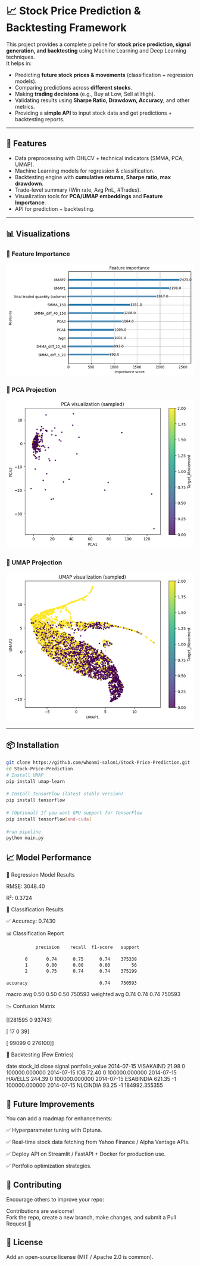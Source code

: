 # 📈 Stock Price Prediction & Backtesting Framework

This project provides a complete pipeline for **stock price prediction, signal generation, and backtesting** using Machine Learning and Deep Learning techniques.  
It helps in:

- Predicting **future stock prices & movements** (classification + regression models).
- Comparing predictions across **different stocks**.
- Making **trading decisions** (e.g., Buy at Low, Sell at High).
- Validating results using **Sharpe Ratio, Drawdown, Accuracy**, and other metrics.
- Providing a **simple API** to input stock data and get predictions + backtesting reports.

---

## 🚀 Features
- Data preprocessing with OHLCV + technical indicators (SMMA, PCA, UMAP).
- Machine Learning models for regression & classification.
- Backtesting engine with **cumulative returns, Sharpe ratio, max drawdown**.
- Trade-level summary (Win rate, Avg PnL, #Trades).
- Visualization tools for **PCA/UMAP embeddings** and **Feature Importance**.
- API for prediction + backtesting.

---

## 📊 Visualizations

### 🔹 Feature Importance
![Feature Importance](Outputs/feature.png)

### 🔹 PCA Projection
![PCA Visualization](Outputs/PCA.png)

### 🔹 UMAP Projection
![UMAP Visualization](Outputs/UMAP.png)

---

## 📦 Installation
```bash
git clone https://github.com/whoami-saloni/Stock-Price-Prediction.git
cd Stock-Price-Prediction
# Install UMAP
pip install umap-learn

# Install TensorFlow (latest stable version)
pip install tensorflow

# (Optional) If you want GPU support for TensorFlow
pip install tensorflow[and-cuda]

#run pipeline
python main.py
```

## 📈 Model Performance

🔹 Regression Model Results

RMSE: 3048.40

R²: 0.3724

🔹 Classification Results

✅ Accuracy: 0.7430

📊 Classification Report


               precision    recall  f1-score   support

           0       0.74      0.75      0.74    375338
           1       0.00      0.00      0.00        56
           2       0.75      0.74      0.74    375199

    accuracy                           0.74    750593
   macro avg       0.50      0.50      0.50    750593
weighted avg       0.74      0.74      0.74    750593

📉 Confusion Matrix

 [[281595    0  93743]
 
 [    17     0     39]
 
 [ 99099     0  276100]]

🔹 Backtesting (Few Entries)

date	      stock_id	close	signal	portfolio_value
2014-07-15	VISAKAIND	21.98	  0	      100000.000000
2014-07-15	IOB	      72.40	  0	      100000.000000
2014-07-15	HAVELLS	  244.39	0	      100000.000000
2014-07-15	ESABINDIA	621.35 -1	      100000.000000
2014-07-15	NLCINDIA	93.25	 -1	      184992.355355

## 📌 Future Improvements

You can add a roadmap for enhancements:

✅ Hyperparameter tuning with Optuna.

✅ Real-time stock data fetching from Yahoo Finance / Alpha Vantage APIs.

✅ Deploy API on Streamlit / FastAPI + Docker for production use.

✅ Portfolio optimization strategies.

## 🤝 Contributing

Encourage others to improve your repo:

Contributions are welcome!  
Fork the repo, create a new branch, make changes, and submit a Pull Request 🚀

## 📜 License

Add an open-source license (MIT / Apache 2.0 is common).
